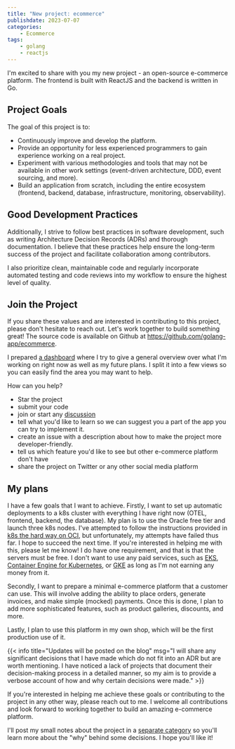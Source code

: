 ```yaml
---
title: "New project: ecommerce"
publishdate: 2023-07-07
categories:
    - Ecommerce
tags:
    - golang
    - reactjs
---
```



I'm excited to share with you my new project - an open-source e-commerce platform. The frontend is built with ReactJS and the backend is written in Go.

## Project Goals
The goal of this project is to:

* Continuously improve and develop the platform.
* Provide an opportunity for less experienced programmers to gain experience working on a real project.
* Experiment with various methodologies and tools that may not be available in other work settings (event-driven architecture, DDD, event sourcing, and more).
* Build an application from scratch, including the entire ecosystem (frontend, backend, database, infrastructure, monitoring, observability).

## Good Development Practices
Additionally, I strive to follow best practices in software development, such as writing Architecture Decision Records (ADRs) and thorough documentation. I believe that these practices help ensure the long-term success of the project and facilitate collaboration among contributors.

I also prioritize clean, maintainable code and regularly incorporate automated testing and code reviews into my workflow to ensure the highest level of quality.

## Join the Project
If you share these values and are interested in contributing to this project, please don't hesitate to reach out. Let's work together to build something great!
The source code is available on Github at https://github.com/golang-app/ecommerce.

I prepared [a dashboard](https://github.com/orgs/golang-app/projects/1) where I try to give a general overview over what I'm working on right now as well as my future plans. I split it into a few views so you can easily find the area you may want to help.

How can you help?

* Star the project
* submit your code
* join or start any [discussion](https://github.com/golang-app/ecommerce/discussions)
* tell what you'd like to learn so we can suggest you a part of the app you can try to implement it.
* create an issue with a description about how to make the project more developer-friendly.
* tell us which feature you'd like to see but other e-commerce platform don't have
* share the project on Twitter or any other social media platform

## My plans

I have a few goals that I want to achieve. Firstly, I want to set up automatic deployments to a k8s cluster with everything I have right now (OTEL, frontend, backend, the database). My plan is to use the Oracle free tier and launch three k8s nodes. I've attempted to follow the instructions provided in [k8s the hard way on OCI](https://github.com/dansimone/kubernetes-the-hard-way-on-oci), but unfortunately, my attempts have failed thus far. I hope to succeed the next time. If you're interested in helping me with this, please let me know! I do have one requirement, and that is that the servers must be free. I don't want to use any paid services, such as [EKS](https://aws.amazon.com/eks/), [Container Engine for Kubernetes](https://www.oracle.com/pl/cloud/cloud-native/container-engine-kubernetes/), or [GKE](https://cloud.google.com/kubernetes-engine/) as long as I'm not earning any money from it.

Secondly, I want to prepare a minimal e-commerce platform that a customer can use. This will involve adding the ability to place orders, generate invoices, and make simple (mocked) payments. Once this is done, I plan to add more sophisticated features, such as product galleries, discounts, and more.

Lastly, I plan to use this platform in my own shop, which will be the first production use of it.

{{< info title="Updates will be posted on the blog" msg="I will share any significant decisions that I have made which do not fit into an ADR but are worth mentioning. I have noticed a lack of projects that document their decision-making process in a detailed manner, so my aim is to provide a verbose account of how and why certain decisions were made." >}}

If you're interested in helping me achieve these goals or contributing to the project in any other way, please reach out to me. I welcome all contributions and look forward to working together to build an amazing e-commerce platform.

I'll post my small notes about the project in a [separate category](/categories/Ecommerce) so you'll learn more about the "why" behind some decisions. I hope you'll like it!
